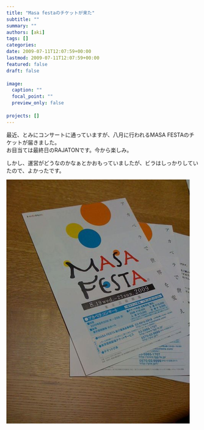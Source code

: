```yaml
---
title: "Masa festaのチケットが来た"
subtitle: ""
summary: ""
authors: [aki]
tags: []
categories: 
date: 2009-07-11T12:07:59+00:00
lastmod: 2009-07-11T12:07:59+00:00
featured: false
draft: false

image:
  caption: ""
  focal_point: ""
  preview_only: false

projects: []
---
```

最近、とみにコンサートに通っていますが、八月に行われるMASA FESTAのチケットが届きました。  
お目当ては最終日のRAJATONです。今から楽しみ。

しかし、運営がどうなのかなぁとかおもっていましたが、ビラはしっかりしていたので、よかったです。

![](p_1600_1200_34dc1206-c46d-41d2-b3c4-69f3a291da19.jpeg)


